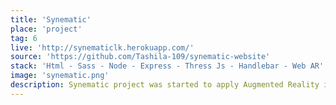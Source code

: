```yaml
---
title: 'Synematic'
place: 'project'
tag: 6
live: 'http://synematiclk.herokuapp.com/'
source: 'https://github.com/Tashila-109/synematic-website'
stack: 'Html - Sass - Node - Express - Thress Js - Handlebar - Web AR'
image: 'synematic.png'
description: Synematic project was started to apply Augmented Reality into several industries. The food industry was the main aim first, where 3D modelling of a food item was done and was showcased using Web AR. This is the landing page for Synematic LK, styled using bootstrap 4 and sass. The backend is written with Node Js, and the Three Js Library is used to render the 3D models on the webpage.
---
```

